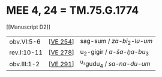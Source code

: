 # MEE 4, 24 = TM.75.G.1774

[[Manuscript D2]]

|             |            |                                                |
| ----------- | ---------- | ---------------------------------------------- |
| obv.VI:5-6  | [[VE 254]] | sag-sum / *za-bi*<sub>2</sub>-*lu-um*          |
| rev.I:10-11 | [[VE 278]] | u<sub>2</sub>-gigir / *a-ša-ḫa-bu*<sub>3</sub> |
| obv.III:1-2 | [[VE 291]] | <sup>u₂</sup>gudu<sub>4</sub> / *sa-na-du-um*  |

[//begin]: # "Autogenerated link references for markdown compatibility"
[VE 254]: <VE 254> "VE 254"
[VE 278]: <VE 278> "VE 278"
[VE 291]: <VE 291> "VE 291"
[//end]: # "Autogenerated link references"